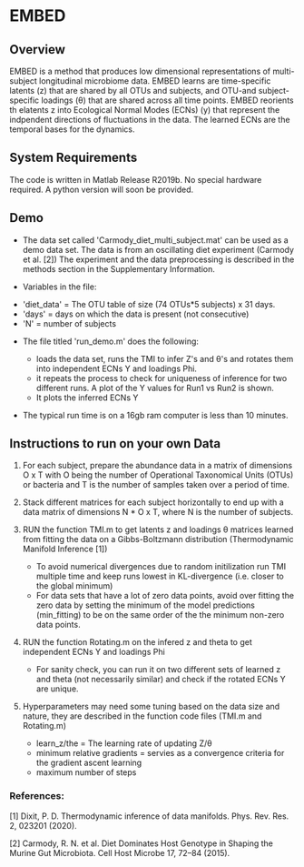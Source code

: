 # EMBED

## Overview

EMBED is a method that produces low dimensional representations of multi-subject longitudinal microbiome data.
EMBED learns are time-specific latents (z) that are shared by all OTUs and subjects, and OTU-and subject-specific loadings (θ) that are shared across all time points. 
EMBED reorients th elatents z into Ecological Normal Modes (ECNs) (y) that represent the indpendent directions of fluctuations in the data. The learned ECNs are the temporal bases for the dynamics.

## System Requirements

The code is written in Matlab Release R2019b. No special hardware required.
A python version will soon be provided. 

## Demo

* The data set called 'Carmody_diet_multi_subject.mat' can be used as a demo data set. The data is from an oscillating diet experiment (Carmody et al. [2]) The experiment and the data preprocessing is described in the methods section in the Supplementary Information. 

* Variables in the file:
 - 'diet_data' = The OTU table of size (74 OTUs*5 subjects) x 31 days. 
 - 'days' = days on which the data is present (not consecutive)
 - 'N' = number of subjects  

* The file titled 'run_demo.m' does the following:
	- loads the data set, runs the TMI to infer Z's and θ's and rotates them into independent ECNs Y and loadings Phi.
	- it repeats the process to check for uniqueness of inference for two different runs. A plot of the Y values for Run1 vs Run2 is shown.
	- It plots the inferred ECNs Y 
 
* The typical run time is on a 16gb ram computer is less than 10 minutes.

##  Instructions to run on your own Data

1) For each subject, prepare the abundance data in a matrix of dimensions O x T with O being the number of Operational Taxonomical Units (OTUs) or bacteria and T is the number of samples taken over a period of time.

2) Stack different matrices for each subject horizontally to end up with a data matrix of dimensions N * O x T, where N is the number of subjects. 

3) RUN the function TMI.m to get latents z and loadings θ matrices learned from fitting the data on a Gibbs-Boltzmann distribution (Thermodynamic Manifold Inference [1])
    - To avoid numerical divergences due to random initilization run TMI multiple time and keep runs lowest in KL-divergence (i.e. closer to the global minimum)
    - For data sets that have a lot of zero data points, avoid over fitting the zero data by setting the minimum of the model predictions (min_fitting) to be on the same order of       the the minimum non-zero data points. 

4) RUN the function Rotating.m on the infered z and theta to get independent ECNs Y and loadings Phi 
    - For sanity check, you can run it on two different sets of learned z and theta (not necessarily similar) and check if the rotated ECNs Y are unique.

5) Hyperparameters may need some tuning based on the data size and nature, they are described in the function code files (TMI.m and Rotating.m)
    - learn_z/the = The learning rate of updating Z/θ
    - minimum relative gradients = servies as a convergence criteria for the gradient ascent learning  
    - maximum number of steps 




### References:
[1] Dixit, P. D. Thermodynamic inference of data manifolds. Phys. Rev. Res. 2, 023201 (2020).

[2] Carmody, R. N. et al. Diet Dominates Host Genotype in Shaping the Murine Gut Microbiota. Cell Host Microbe 17, 72–84 (2015).
